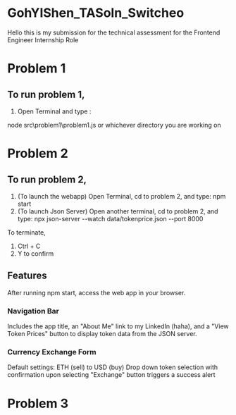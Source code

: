 # GohYIShen_TASoln_Switcheo

Hello this is my submission for the technical assessment for the Frontend Engineer Internship Role

# Problem 1 
## To run problem 1,

1) Open Terminal and type :

node src\problem1\problem1.js or whichever directory you are working on 

# Problem 2
## To run problem 2,

1) (To launch the webapp) Open Terminal, cd to problem 2, and type: npm start
2) (To launch Json Server) Open another terminal, cd to problem 2, and type: npx json-server --watch data/tokenprice.json --port 8000

To terminate,

1) Ctrl + C
2) Y to confirm 

## Features

After running npm start, access the web app in your browser.

### Navigation Bar
Includes the app title, an "About Me" link to my LinkedIn (haha), and a "View Token Prices" button to display token data from the JSON server.

### Currency Exchange Form
Default settings: ETH (sell) to USD (buy)
Drop down token selection with confirmation upon selecting
"Exchange" button triggers a success alert

# Problem 3
